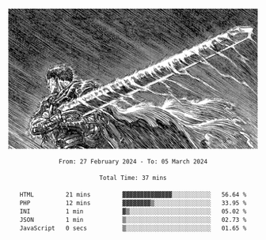 <!-- Profile image -->
<p align="center">
 <img src="assets/bpD2ohb.png" width="1080px">
</p>
<!-- Profile image end -->

<div align="center">
<!--START_SECTION:waka-->

```txt
From: 27 February 2024 - To: 05 March 2024

Total Time: 37 mins

HTML         21 mins         ▓▓▓▓▓▓▓▓▓▓▓▓▓▓░░░░░░░░░░░   56.64 %
PHP          12 mins         ▓▓▓▓▓▓▓▓▒░░░░░░░░░░░░░░░░   33.95 %
INI          1 min           ▓▒░░░░░░░░░░░░░░░░░░░░░░░   05.02 %
JSON         1 min           ▒░░░░░░░░░░░░░░░░░░░░░░░░   02.73 %
JavaScript   0 secs          ▒░░░░░░░░░░░░░░░░░░░░░░░░   01.65 %
```

<!--END_SECTION:waka-->
</div>
